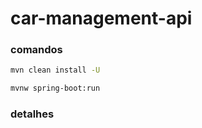 # car-management-api

### comandos

```bash
mvn clean install -U
```

```bash
mvnw spring-boot:run
```

### detalhes